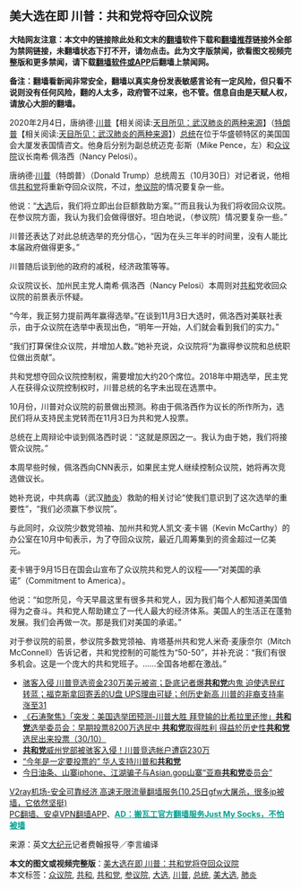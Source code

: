  <h2>美大选在即 川普：共和党将夺回众议院</h2> <p class="notice"><b>大陆网友注意：本文中的链接除此处和文末的<a href="https://github.com/bannedbook/fanqiang" >翻墙</a>软件下载和<a href="https://github.com/killgcd/justmysocks/blob/master/README.md">翻墙推荐</a>链接外全部为禁网链接，未翻墙状态下打不开，请勿点击。此为文字版禁闻，欲看图文视频完整版和更多禁闻，请下载<a href="https://github.com/bannedbook/fanqiang">翻墙软件或APP</a>后翻墙上禁闻网。</p><p>备注：翻墙看新闻非常安全，翻墙以真实身份发表敏感言论有一定风险，但只看不说则没有任何风险，翻的人太多，政府管不过来，也不管。信息自由是天赋人权，请放心大胆的翻墙。</b></p>  <div class="entry"> <p id="conimg"></p> <p>2020年2月4日，唐纳德·<span class='wp_keywordlink'><a href="https://www.bannedbook.org/bnews/comments/20200816/1381118.html" title="天目所见：川普将再赢总统大选 共和党掌参众两院" target="_blank">川普</a></span>【相关阅读:<a href='https://www.bannedbook.org/bnews/comments/20200816/1381123.html' target='_blank'>天目所见：武汉肺炎的两种来源</a>】（<span class='wp_keywordlink'><a href="https://www.bannedbook.org/bnews/comments/20200816/1381118.html" title="天目所见：川普将再赢总统大选 共和党掌参众两院" target="_blank">特朗普</a></span>【相关阅读:<a href='https://www.bannedbook.org/bnews/comments/20200816/1381123.html' target='_blank'>天目所见：武汉肺炎的两种来源</a>】）<a href="https://www.bannedbook.org/bnews/tag/%e6%80%bb%e7%bb%9f/" class="st_tag internal_tag" rel="tag" title="标签 总统 下的日志">总统</a>在位于华盛顿特区的美国国会大厦发表国情咨文。他身后分别为副总统迈克·彭斯（Mike Pence，左）和<a href="https://www.bannedbook.org/bnews/tag/%E4%BC%97%E8%AE%AE%E9%99%A2/" class="st_tag internal_tag" rel="tag" title="标签 众议院 下的日志">众议院</a>议长南希·佩洛西（Nancy Pelosi）。</p> <p>唐纳德·<a href="https://www.bannedbook.org/bnews/tag/%e5%b7%9d%e6%99%ae/" class="st_tag internal_tag" rel="tag" title="标签 川普 下的日志">川普</a>（特朗普）（Donald Trump）总统周五（10月30日）对记者说，他相信<a href="https://www.bannedbook.org/bnews/tag/%e5%85%b1%e5%92%8c%e5%85%9a/" class="st_tag internal_tag" rel="tag" title="标签 共和党 下的日志">共和党</a>将重新夺回众议院，不过，<a href="https://www.bannedbook.org/bnews/tag/%e5%8f%82%e8%ae%ae%e9%99%a2/" class="st_tag internal_tag" rel="tag" title="标签 参议院 下的日志">参议院</a>的情况要复杂一些。</p> <p>他说：“<a href="https://www.bannedbook.org/bnews/tag/%e5%a4%a7%e9%80%89/" class="st_tag internal_tag" rel="tag" title="标签 大选 下的日志">大选</a>后，我们将立即出台巨额救助方案。”“而且我认为我们将收回众议院。在参议院方面，我认为我们会做得很好。坦白地说，（参议院）情况要复杂一些。”</p>  <p>川普还表达了对此总统选举的充分信心，“因为在头三年半的时间里，没有人能比本届政府做得更多。”</p> <p>川普随后谈到他的政府的减税，经济政策等等。</p> <p>众议院议长、加州民主党人南希·佩洛西（Nancy Pelosi）本周则对<a href="https://www.bannedbook.org/bnews/tag/%E5%85%B1%E5%92%8C/" class="st_tag internal_tag" rel="tag" title="标签 共和 下的日志">共和</a>党收回众议院的前景表示怀疑。</p> <p>“今年，我正努力提前两年赢得选举。”在谈到11月3日大选时，佩洛西对美联社表示，由于众议院在选举中表现出色，“明年一开始，人们就会看到我们的实力。”</p>  <p>“我们打算保住众议院，并增加人数。”她补充说，众议院将“为赢得参议院和总统职位做出贡献”。</p> <p>共和党想夺回众议院控制权，需要增加大约20个席位。2018年中期选举，民主党人在获得众议院控制权时，川普总统的名字未出现在选票中。</p> <p>10月份，川普对众议院的前景做出预测。称由于佩洛西作为议长的所作所为，选民们将从支持民主党转而在11月3日为共和党人投票。</p> <p>总统在上周辩论中谈到佩洛西时说：“这就是原因之一。我认为由于她，我们将接管众议院。”</p>  <p>本周早些时候，佩洛西向CNN表示，如果民主党人继续控制众议院，她将再次竞选做议长。</p> <p>她补充说，中共病毒（武汉<a href="https://www.bannedbook.org/bnews/tag/%e8%82%ba%e7%82%8e/" class="st_tag internal_tag" rel="tag" title="标签 肺炎 下的日志">肺炎</a>）救助的相关讨论“使我们意识到了这次选举的重要性”，“我们必须赢下参议院”。</p> <p>与此同时，众议院少数党领袖、加州共和党人凯文·麦卡锡（Kevin McCarthy）的办公室在10月中旬表示，为了夺回众议院，最近几周筹集到的资金超过一亿美元。</p> <p>麦卡锡于9月15日在国会山宣布了众议院共和党人的议程——“对美国的承诺”（Commitment to America）。</p>  <p>他说：“如您所见，今天早晨这里有很多共和党人，因为我们每个人都知道美国值得为之奋斗。共和党人帮助建立了一代人最大的经济体系。美国人的生活正在蓬勃发展。我们会再做一次。那是我们对美国的承诺。”</p> <p>对于参议院的前景，参议院多数党领袖、肯塔基州共和党人米奇·麦康奈尔（Mitch McConnell）告诉记者，共和党控制的可能性为“50-50”，并补充说：“我们有很多机会。这是一个庞大的共和党班子。……全国各地都在激战。”</p> <ul class='op-related-articles' title='相关阅读'> <li><a href='https://www.bannedbook.org/bnews/bannedvideo/20201031/1423188.html' target='_blank'>骇客入侵 川普竞选资金230万美元被盗；卧底记者爆<b>共和党</b>内鬼 迫使选民红转蓝；福克斯拿回寄丢的U盘 UPS理由可疑；创历史新高 川普的非裔支持率涨至31</a></li> <li><a href='https://www.bannedbook.org/bnews/bannedvideo/20201031/1423145.html' target='_blank'>《石涛聚焦》「突发：美国选举团预测-川普大胜 拜登输的比希拉里还惨」<b>共和党</b>选举委员会：早期投票8200万选民中 <b>共和党</b>取得胜利 得益於历史性<b>共和党</b>选民出来投票（30/10）</a></li> <li><a href='https://www.bannedbook.org/bnews/worldnews/20201031/1423074.html' target='_blank'><b>共和党</b>威州党部被骇客入侵！川普竞选帐户遭窃230万</a></li> <li><a href='https://www.bannedbook.org/bnews/cnnews/20201030/1422839.html' target='_blank'>“今年是一定要投票的” 华人支持川普和<b>共和党</b></a></li> <li><a href='https://www.bannedbook.org/bnews/worldnews/usa/20201030/1422776.html' target='_blank'>今日油条、山寨iphone、江湖骗子​与Asian.gop山寨“亚裔<b>共和党</b>委员会”</a></li> </ul> <p class="texttj"> <a href="https://www.bannedbook.org/forum23/topic22702.html" target="_blank">V2ray机场-安全可靠经济 高速无限流量翻墙服务(10.25日gfw大屠杀，很多ip被墙，它依然坚挺)</a><br/> <a href="https://github.com/bannedbook/fanqiang/wiki/%E7%A6%81%E9%97%BB%E7%BD%91%E5%AE%89%E5%8D%93%E7%BF%BB%E5%A2%99%E6%96%B0%E9%97%BBAPP" target="_blank">PC翻墙、安卓VPN翻墙APP</a>、<span onclick="window.open('https://github.com/killgcd/justmysocks/blob/master/README.md')" style="font-weight:bold;color:#00A191;cursor:pointer;text-decoration:underline;outline:none">AD：搬瓦工官方翻墙服务Just My Socks，不怕被墙</span></p><p> 来源：英文<span class='wp_keywordlink_affiliate'><a href="http://www.epochtimes.com/" title="大纪元" target="_blank">大纪元</a></span>记者费翰报导／李言编译 </p><a name='sharetosocial'></a>       <div><b>本文的图文或视频完整版</b>：<a href='https://www.bannedbook.org/bnews/cnnews/20201031/1423243.html'>美大选在即 川普：共和党将夺回众议院</a></div>  </div><!--END ENTRY--> <div class="postfooter"> <div>本文标签：<a href="https://www.bannedbook.org/bnews/tag/%E4%BC%97%E8%AE%AE%E9%99%A2/" rel="tag">众议院</a>, <a href="https://www.bannedbook.org/bnews/tag/%E5%85%B1%E5%92%8C/" rel="tag">共和</a>, <a href="https://www.bannedbook.org/bnews/tag/%e5%85%b1%e5%92%8c%e5%85%9a/" rel="tag">共和党</a>, <a href="https://www.bannedbook.org/bnews/tag/%e5%8f%82%e8%ae%ae%e9%99%a2/" rel="tag">参议院</a>, <a href="https://www.bannedbook.org/bnews/tag/%e5%a4%a7%e9%80%89/" rel="tag">大选</a>, <a href="https://www.bannedbook.org/bnews/tag/%e5%b7%9d%e6%99%ae/" rel="tag">川普</a>, <a href="https://www.bannedbook.org/bnews/tag/%e6%80%bb%e7%bb%9f/" rel="tag">总统</a>, <a href="https://www.bannedbook.org/bnews/tag/%e7%be%8e%e5%a4%a7%e9%80%89/" rel="tag">美大选</a>, <a href="https://www.bannedbook.org/bnews/tag/%e8%82%ba%e7%82%8e/" rel="tag">肺炎</a></div>  </div><!--END POSTFOOTER--> 